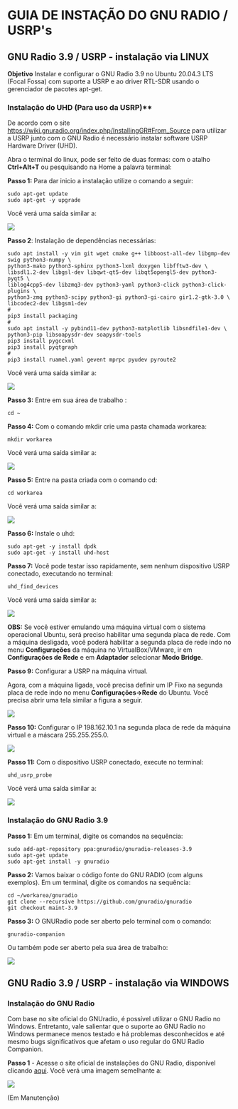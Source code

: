 # **GUIA DE INSTAÇÃO DO GNU RADIO / USRP's**

## GNU Radio 3.9 / USRP - instalação via LINUX


**Objetivo**
Instalar e configurar o GNU Radio 3.9 no Ubuntu 20.04.3 LTS (Focal Fossa) com suporte a USRP e ao driver RTL-SDR usando o gerenciador de pacotes apt-get.

### Instalação do UHD (Para uso da USRP)**

De acordo com o site https://wiki.gnuradio.org/index.php/InstallingGR#From_Source para utilizar a USRP junto com o GNU Radio é necessário instalar software USRP Hardware Driver (UHD).

Abra o terminal do linux, pode ser feito de duas formas: com o atalho **Ctrl+Alt+T** ou pesquisando na Home a palavra terminal:

**Passo 1:** Para dar inicio a instalação utilize o comando a seguir:

```
sudo apt-get update
sudo apt-get -y upgrade
```

Você verá uma saída similar a:

![](/Imagens/GNUradio/Instalacao/instalacao_linux_01.png)

**Passo 2**: Instalação de dependências necessárias:

```
sudo apt install -y vim git wget cmake g++ libboost-all-dev libgmp-dev swig python3-numpy \
python3-mako python3-sphinx python3-lxml doxygen libfftw3-dev \
libsdl1.2-dev libgsl-dev libqwt-qt5-dev libqt5opengl5-dev python3-pyqt5 \
liblog4cpp5-dev libzmq3-dev python3-yaml python3-click python3-click-plugins \
python3-zmq python3-scipy python3-gi python3-gi-cairo gir1.2-gtk-3.0 \
libcodec2-dev libgsm1-dev
#
pip3 install packaging
#
sudo apt install -y pybind11-dev python3-matplotlib libsndfile1-dev \
python3-pip libsoapysdr-dev soapysdr-tools
pip3 install pygccxml
pip3 install pyqtgraph
#
pip3 install ruamel.yaml gevent mprpc pyudev pyroute2
```

Você verá uma saída similar a:

![](/Imagens/GNUradio/Instalacao/instalacao_linux_02.png)

**Passo 3:** Entre em sua área de trabalho :

```
cd ~
```

**Passo 4:** Com o comando mkdir crie uma pasta chamada workarea:

```
mkdir workarea
```

Você verá uma saída similar a:

![](/Imagens/GNUradio/Instalacao/instalacao_linux_03.png)

**Passo 5:** Entre na pasta criada com o comando cd:
```
cd workarea
```

Você verá uma saída similar a:

![](/Imagens/GNUradio/Instalacao/instalacao_linux_04.png)

**Passo 6:** Instale o uhd:

```
sudo apt-get -y install dpdk
sudo apt-get -y install uhd-host
```

**Passo 7:** Você pode testar isso rapidamente, sem nenhum dispositivo USRP conectado, executando no terminal:

```
uhd_find_devices
```

Você verá uma saída similar a:

![](/Imagens/GNUradio/Instalacao/instalacao_linux_05.png)

**OBS:** Se você estiver emulando uma máquina virtual com o sistema operacional Ubuntu, será preciso habilitar uma segunda placa de rede. Com a máquina desligada, você poderá habilitar a segunda placa de rede indo no menu **Configurações** da máquina no VirtualBox/VMware, ir em **Configurações de Rede** e em **Adaptador** selecionar **Modo Bridge**.

**Passo 9:** Configurar a USRP na máquina virtual.

Agora, com a máquina ligada, você precisa definir um IP Fixo na segunda placa de rede indo no menu **Configurações->Rede** do Ubuntu. Você precisa abrir uma tela similar a figura a seguir.

![](/Imagens/GNUradio/Instalacao/instalacao_linux_06.png)

**Passo 10:** Configurar o IP 198.162.10.1 na segunda placa de rede da máquina virtual e a máscara 255.255.255.0.

![](/Imagens/GNUradio/Instalacao/instalacao_linux_07.png)

**Passo 11:** Com o dispositivo USRP conectado, execute no terminal:

```
uhd_usrp_probe
```

Você verá uma saída similar a:

![](/Imagens/GNUradio/Instalacao/instalacao_linux_08.png)

### Instalação do GNU Radio 3.9


**Passo 1:** Em um terminal, digite os comandos na sequência:

```
sudo add-apt-repository ppa:gnuradio/gnuradio-releases-3.9
sudo apt-get update
sudo apt-get install -y gnuradio
```

**Passo 2:** Vamos baixar o código fonte do GNU RADIO (com alguns exemplos). Em um terminal, digite os comandos na sequência:

```
cd ~/workarea/gnuradio
git clone --recursive https://github.com/gnuradio/gnuradio
git checkout maint-3.9
```

**Passo 3:** O GNURadio pode ser aberto pelo terminal com o comando:

```
gnuradio-companion
```

Ou também pode ser aberto pela sua área de trabalho:

![](/Imagens/GNUradio/Instalacao/instalacao_linux_09.png)

## GNU Radio 3.9 / USRP - instalação via WINDOWS


### Instalação do GNU Radio

Com base no site oficial do GNUradio, é possível utilizar o GNU Radio no Windows. Entretanto, vale salientar que o suporte ao GNU Radio no Windows permanece menos testado e há problemas desconhecidos e até mesmo bugs significativos que afetam o uso regular do GNU Radio Companion.

**Passo 1** - Acesse o site oficial de instalações do GNU Radio, disponível clicando [aqui](https://wiki.gnuradio.org/index.php/InstallingGR). Você verá uma imagem semelhante a:

![](/Imagens/GNUradio/Instalacao/instalacao_windows_01.png)

(Em Manutenção)